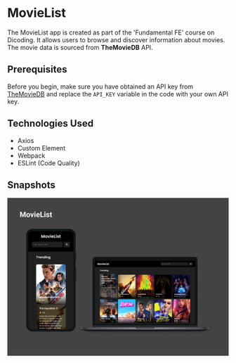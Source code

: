 # MovieList

The MovieList app is created as part of the 'Fundamental FE' course on Dicoding. It allows users to browse and discover information about movies. The movie data is sourced from **TheMovieDB** API.

## Prerequisites

Before you begin, make sure you have obtained an API key from [TheMovieDB](https://www.themoviedb.org/) and replace the `API_KEY` variable in the code with your own API key.

## Technologies Used

- Axios
- Custom Element
- Webpack
- ESLint (Code Quality)

## Snapshots
![MovieList Snapshot](screenshot/movielist-snapshot.png)